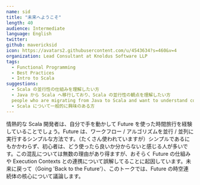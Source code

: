 ```yaml
---
name: sid
title: "未来へようこそ"
length: 40
audience: Intermediate
language: English
twitter:
github: mavericksid
icon: https://avatars2.githubusercontent.com/u/4543634?s=460&v=4
organization: Lead Consultant at Knoldus Software LLP
tags:
  - Functional Programming
  - Best Practices
  - Intro to Scala
suggestions:
  - Scala の並行性の仕組みを理解したい方
  - Java から Scala へ移行しており、Scala の並行性の観点を理解したい方
  people who are migrating from Java to Scala and want to understand concurrency angle of Scala
  - Scala について一般的に興味のある方
---
```

情熱的な Scala 開発者は、自分で手を動かして Future を使った時間旅行を経験していることでしょう。Future は、ワークフロー / アルゴリズムを並行 / 並列に実行するシンプルな方法です。（たくさん使われていますが）シンプルであるにもかかわらず、初心者は、どう使ったら良いか分からないと感じる人が多いです。この混乱については無数の理由があり得ますが、おそらく Future の仕組みや Execution Contexts との連携について誤解してることに起因しています。未来に戻って（Going 'Back to the Future'）、このトークでは、Future の時空連続体の核心について議論します。
